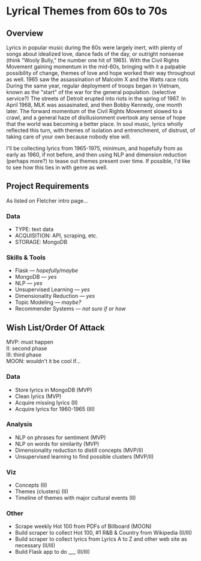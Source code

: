 # Lyrical Themes from 60s to 70s

## Overview

Lyrics in popular music during the 60s were largely inert, with plenty of songs about idealized love, dance fads of the day, or outright nonsense (think "Wooly Bully," the number one hit of 1965). With the Civil Rights Movement gaining momentum in the mid-60s, bringing with it a palpable possibility of change, themes of love and hope worked their way throughout as well. 1965 saw the assassination of Malcolm X and the Watts race riots During the same year, regular deployment of troops began in Vietnam, known as the "start" of the war for the general population. (selective service?) The streets of Detroit erupted into riots in the spring of 1967. In April 1968, MLK was assasinated, and then Bobby Kennedy, one month later. The forward momentum of the Civil Rights Movement slowed to a crawl, and a general haze of disillusionment overtook any sense of hope that the world was becoming a better place. In soul music, lyrics wholly reflected this turn, with themes of isolation and entrenchment, of distrust, of taking care of your own because nobody else will.

I'll be collecting lyrics from 1965-1975, minimum, and hopefully from as early as 1960, if not before, and then using NLP and dimension reduction (perhaps more?) to tease out themes present over time. If possible, I'd like to see how this ties in with genre as well.

## Project Requirements

As listed on Fletcher intro page...

### Data
* TYPE: text data
* ACQUISITION: API, scraping, etc.
* STORAGE: MongoDB

### Skills & Tools
* Flask — *hopefully/maybe*
* MongoDB — *yes*
* NLP — *yes*
* Unsupervised Learning — *yes*
* Dimensionality Reduction — *yes*
* Topic Modeling — *maybe?*
* Recommender Systems — *not sure if or how*

## Wish List/Order Of Attack

MVP: must happen  
II: second phase  
III: third phase  
MOON: wouldn't it be cool if...

### Data
* Store lyrics in MongoDB (MVP)
* Clean lyrics (MVP)
* Acquire missing lyrics (II)
* Acquire lyrics for 1960-1965 (III)

### Analysis
* NLP on phrases for sentiment (MVP)
* NLP on words for similarity (MVP)
* Dimensionality reduction to distill concepts (MVP/II)
* Unsupervised learning to find possible clusters (MVP/II)

### Viz
* Concepts (II)
* Themes (clusters) (II)
* Timeline of themes with major cultural events (II)

### Other
* Scrape weekly Hot 100 from PDFs of Billboard (MOON)
* Build scraper to collect Hot 100, #1 R&B & Country from Wikipedia (II/III)
* Build scraper to collect lyrics from Lyrics A to Z and other web site as necessary (II/III)
* Build Flask app to do ___ (II/III)
